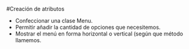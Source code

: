 #Creación de atributos 
*	Confeccionar una clase Menu. 
*	Permitir añadir la cantidad de opciones que necesitemos. 
*	Mostrar el menú en forma horizontal o vertical (según que método llamemos.